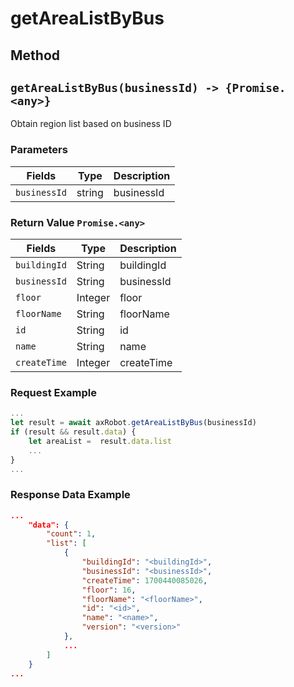 # getAreaListByBus

## Method

## `getAreaListByBus(businessId) -> {Promise.<any>}`

Obtain region list based on business ID

### Parameters

| Fields       | Type | Description     |
| ------------ | -------| -------- |
| `businessId` | string |  businessId |

### Return Value `Promise.<any>`

| Fields       | Type | Description     |
| ------------ | ------------- | --------------  |
| `buildingId` | String        | buildingId         |
| `businessId` | String        | businessId         |
| `floor`      | Integer       | floor             |
| `floorName`  | String        | floorName           |
| `id`         | String        | id             |
| `name`       | String        | name             |
| `createTime` | Integer       | createTime          |


### Request Example

```javascript
...
let result = await axRobot.getAreaListByBus(businessId)
if (result && result.data) {
	let areaList =  result.data.list
	...
}
...
```

### Response Data Example

```JSON
...
	"data": {
        "count": 1,
        "list": [
            {
                "buildingId": "<buildingId>",
                "businessId": "<businessId>",
                "createTime": 1700440085026,
                "floor": 16,
                "floorName": "<floorName>",
                "id": "<id>",
                "name": "<name>",
                "version": "<version>"
            },
			...
        ]
    }
...
```


